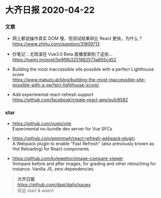 # 大齐日报 2020-04-22

### 文章

- 网上都说操作真实 DOM 慢，但测试结果却比 React 更快，为什么？
  https://www.zhihu.com/question/31809713

- 抄笔记：尤雨溪在 Vue3.0 Beta 直播里聊到了这些…  
  https://juejin.im/post/5e9f6b3251882573a855cd52

- Building the most inaccessible site possible with a perfect Lighthouse score  
  https://www.matuzo.at/blog/building-the-most-inaccessible-site-possible-with-a-perfect-lighthouse-score/

- Add experimental react-refresh support  
  https://github.com/facebook/create-react-app/pull/8582

### star

- https://github.com/vuejs/vite  
  Experimental no-bundle dev server for Vue SFCs

- https://github.com/pmmmwh/react-refresh-webpack-plugin  
  A Webpack plugin to enable "Fast Refresh" (also previously known as Hot Reloading) for React components.

- https://github.com/kylewetton/image-compare-viewer  
  Vompare before and after images, for grading and other retouching for instance. Vanilla JS, zero dependencies.

> **大齐日报**  
> https://github.com/daqi/daily/issues  
> 欢迎 start & watch
